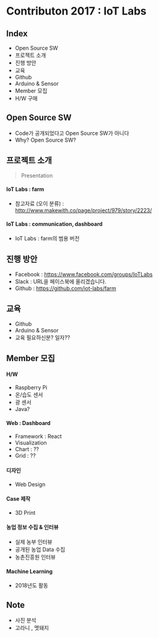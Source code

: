 # Contributon 2017 : IoT Labs

## Index
* Open Source SW
* 프로젝트 소개
* 진행 방안
* 교육
 * Github
 * Arduino & Sensor
* Member 모집
* H/W 구매

## Open Source SW
* Code가 공개되었다고 Open Source SW가 아니다
* Why? Open Source SW?


## 프로젝트 소개
> Presentation

#### IoT Labs : farm
* 참고자료 (오이 분류) : http://www.makewith.co/page/project/979/story/2223/

#### IoT Labs : communication, dashboard
* IoT Labs : farm의 범용 버전

## 진행 방안
* Facebook : https://www.facebook.com/groups/IoTLabs
* Slack : URL을 페이스북에 올리겠습니다.
* Github : https://github.com/iot-labs/farm

## 교육
* Github
* Arduino & Sensor
* 교육 필요하신분? 일자??

## Member 모집

#### H/W
* Raspberry Pi
* 온/습도 센서
* 광 센서
* Java?

#### Web : Dashboard
* Framework : React
* Visualization
 * Chart : ??
 * Grid : ??

#### 디자인
* Web Design

#### Case 제작
* 3D Print

#### 농업 정보 수집 & 인터뷰
* 실제 농부 인터뷰
* 공개된 농업 Data 수집
* 농촌진흥원 인터뷰

#### Machine Learning
* 2018년도 활동


## Note
* 사진 분석
* 고라니 , 멧돼지

